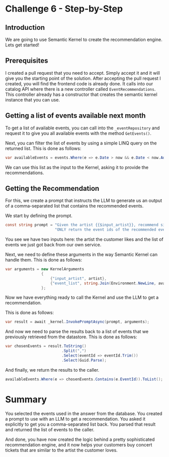 
# Challenge 6 - Step-by-Step

## Introduction
We are going to use Semantic Kernel to create the recommendation engine. Lets get started!

## Prerequisites
I created a pull request that you need to accept. Simply accept it and it will give you the starting point of the solution.
After accepting the pull request I created, you will find the frontend code is already done. It calls into our catalog API where there is a new controller called `EventRecommendations`. This controller already has a constructor that creates the semantic kernel instance that you can use.

## Getting a list of events available next month

To get a list of available events, you can call into the `_eventRepository` and request it to give you all available events with the method `GetEvents()`.

Next, you can filter the list of events by using a simple LINQ query on the returned list. This is done as follows:
```csharp
var availableEvents = events.Where(e => e.Date > now && e.Date < now.AddMonths(1)).ToList();
```
We can use this list as the input to the Kernel, asking it to provide the recommendations.

## Getting the Recommendation
For this, we create a prompt that instructs the LLM to generate us an output of a comma-separated list that contains the recommended events.

We start by defining the prompt.
```csharp
const string prompt = "Given the artist {{$input_artist}}, recommend similar artists from the following events: {{$event_list}}. " +
                      "ONLY return the event ids of the recommended events as a comma-separated list, nothing else.";
```

You see we have two inputs here: the artist the customer likes and the list of events we just got back from our own service.

Next, we need to define these arguments in the way Semantic Kernel can handle them.
This is done as follows:
```csharp
var arguments = new KernelArguments
                {
                    {"input_artist", artist},
                    {"event_list", string.Join(Environment.NewLine, availableEvents.Select(e => JsonSerializer.Serialize(e)))}
                };
```
Now we have everything ready to call the Kernel and use the LLM to get a recommendation.

This is done as follows:
```csharp
var result = await _kernel.InvokePromptAsync(prompt, arguments);
```

And now we need to parse the results back to a list of events that we previously retrieved from the datastore.
This is done as follows:
```csharp
var chosenEvents = result.ToString()
                         .Split(",")
                         .Select(eventId => eventId.Trim())
                         .Select(Guid.Parse);
```
And finally, we return the results to the caller.

```csharp
availableEvents.Where(e => chosenEvents.Contains(e.EventId)).ToList();
```

# Summary
You selected the events used in the answer from the database.
You created a prompt to use with an LLM to get a recommendation.
You asked it explicitly to get you a comma-separated list back.
You parsed that result and returned the list of events to the caller.

And done, you have now created the logic behind a pretty sophisticated recommendation engine, and it now helps your customers buy concert tickets that are similar to the artist the customer loves.
